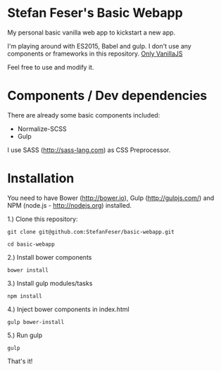 Stefan Feser's Basic Webapp
============

My personal basic vanilla web app to kickstart a new app.

I'm playing around with ES2015, Babel and gulp. I don't use any components or frameworks in this repository. [Only VanillaJS](http://vanilla-js.com/)

Feel free to use and modify it.

Components / Dev dependencies
============
There are already some basic components included:

* Normalize-SCSS
* Gulp

I use SASS (http://sass-lang.com) as CSS Preprocessor.

Installation
============

You need to have Bower (http://bower.io), Gulp (http://gulpjs.com/) and NPM (node.js - http://nodejs.org) installed.

1.) Clone this repository:
```
git clone git@github.com:StefanFeser/basic-webapp.git

cd basic-webapp
```


2.) Install bower components
```
bower install
```


3.) Install gulp modules/tasks
```
npm install
```

4.) Inject bower components in index.html
```
gulp bower-install
```

5.) Run gulp
```
gulp
```

That's it!
